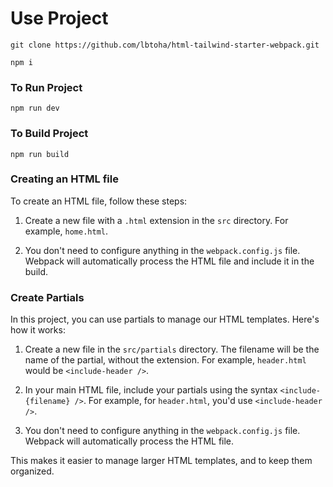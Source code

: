 # Use Project

```base
git clone https://github.com/lbtoha/html-tailwind-starter-webpack.git
```

```base
npm i
```

### To Run Project

```base
npm run dev
```

### To Build Project

```base
npm run build
```
### Creating an HTML file

To create an HTML file, follow these steps:

1. Create a new file with a `.html` extension in the `src` directory. For example, `home.html`.

2. You don't need to configure anything in the `webpack.config.js` file. Webpack will automatically process the HTML file and include it in the build.
### Create Partials

In this project, you can use partials to manage our HTML templates. Here's how it works:

1. Create a new file in the `src/partials` directory. The filename will be the name of the partial, without the extension. For example, `header.html` would be `<include-header />`.

2. In your main HTML file, include your partials using the syntax `<include-{filename} />`. For example, for `header.html`, you'd use `<include-header />`.

3. You don't need to configure anything in the `webpack.config.js` file. Webpack will automatically process the HTML file.

This makes it easier to manage larger HTML templates, and to keep them organized.
